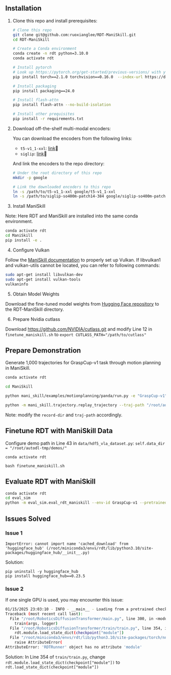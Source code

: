 ## Installation

1. Clone this repo and install prerequisites:

    ```bash
    # Clone this repo
    git clone git@github.com:ruoxianglee/RDT-ManiSkill.git
    cd RDT-ManiSkill
    
    # Create a Conda environment
    conda create -n rdt python=3.10.0
    conda activate rdt
    
    # Install pytorch
    # Look up https://pytorch.org/get-started/previous-versions/ with your cuda version for a correct command
    pip install torch==2.1.0 torchvision==0.16.0  --index-url https://download.pytorch.org/whl/cu121
    
    # Install packaging
    pip install packaging==24.0
    
    # Install flash-attn
    pip install flash-attn --no-build-isolation
    
    # Install other prequisites
    pip install -r requirements.txt
    ```

2. Download off-the-shelf multi-modal encoders:

   You can download the encoders from the following links:

   - `t5-v1_1-xxl`: [link](https://huggingface.co/google/t5-v1_1-xxl/tree/main)🤗
   - `siglip`: [link](https://huggingface.co/google/siglip-so400m-patch14-384)🤗

   And link the encoders to the repo directory:

   ```bash
   # Under the root directory of this repo
   mkdir -p google
   
   # Link the downloaded encoders to this repo
   ln -s /path/to/t5-v1_1-xxl google/t5-v1_1-xxl
   ln -s /path/to/siglip-so400m-patch14-384 google/siglip-so400m-patch14-384
   ```

3. Install ManiSkill
   
Note: Here RDT and ManiSkill are installed into the same conda environment.

```bash
conda activate rdt
cd ManiSkill
pip install -e .
```

4. Configure Vulkan
   
Follow the [ManiSkill documentation](https://maniskill.readthedocs.io/en/latest/user_guide/getting_started/installation.html#vulkan) to properly set up Vulkan. If libvulkan1 and vulkan-utils cannot be located, you can refer to following commands:
```bash
sudo apt-get install libvulkan-dev
sudo apt-get install vulkan-tools
vulkaninfo
```

5. Obtain Model Weights

Download the fine-tuned model weights from [Hugging Face repository](https://huggingface.co/robotics-diffusion-transformer/maniskill-model/tree/main/rdt) to the RDT-ManiSkill directory.


6. Prepare Nvidia cutlass
  
Download https://github.com/NVIDIA/cutlass.git and modify Line 12 in `finetune_maniskill.sh` to `export CUTLASS_PATH="/path/to/cutlass"`


## Prepare Demonstration
Generate 1,000 trajectories for GraspCup-v1 task through motion planning in ManiSkill.

```bash
conda activate rdt

cd ManiSkill

python mani_skill/examples/motionplanning/panda/run.py -e "GraspCup-v1" --record-dir "/root/autodl-tmp/demos/" --traj-name="trajectory_cpu" -n 1000 --sim-backend "cpu" --only-count-success

python -m mani_skill.trajectory.replay_trajectory --traj-path "/root/autodl-tmp/demos/GraspCup-v1/motionplanning/trajectory_cpu.h5" --use-first-env-state --sim-backend cpu -c pd_joint_pos -o rgb --save-traj --num-procs 16

```
Note: modify the `record-dir` and `traj-path` accordingly.


## Finetune RDT with ManiSkill Data
Configure demo path in Line 43 in `data/hdf5_vla_dataset.py`: `self.data_dir = "/root/autodl-tmp/demos/"`

```
conda activate rdt

bash finetune_maniskill.sh
```

## Evaluate RDT with ManiSkill
```bash
conda activate rdt 
cd eval_sim
python -m eval_sim.eval_rdt_maniskill --env-id GraspCup-v1 --pretrained_path PATH_TO_PRETRAINED_MODEL
```

## Issues Solved
### Issue 1
```ImportError: cannot import name 'cached_download' from 'huggingface_hub' (/root/miniconda3/envs/rdt/lib/python3.10/site-packages/huggingface_hub/__init__.py)```

Solution:
```
pip uninstall -y huggingface_hub
pip install huggingface_hub==0.23.5
```

### Issue 2
If one single GPU is used, you may encounter this issue:
```bash
01/15/2025 23:03:10 - INFO - __main__ - Loading from a pretrained checkpoint.
Traceback (most recent call last):
  File "/root/RoboticsDiffusionTransformer/main.py", line 300, in <module>
    train(args, logger)
  File "/root/RoboticsDiffusionTransformer/train/train.py", line 354, in train
    rdt.module.load_state_dict(checkpoint["module"])
  File "/root/miniconda3/envs/rdt/lib/python3.10/site-packages/torch/nn/modules/module.py", line 1931, in __getattr__
    raise AttributeError(
AttributeError: 'RDTRunner' object has no attribute 'module'
```

Solution: 
In Line 354 of `train/train.py`, change `rdt.module.load_state_dict(checkpoint["module"])` to `rdt.load_state_dict(checkpoint["module"])`